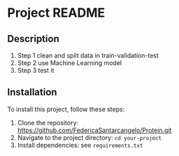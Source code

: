# Project README
## Description

1. Step 1 clean and split data in train-validation-test
2. Step 2 use Machine Learning model 
3. Step 3 test it

## Installation

To install this project, follow these steps:
1. Clone the repository: https://github.com/FedericaSantarcangelo/Protein.git
2. Navigate to the project directory: `cd your-project`
3. Install dependencies: see `requirements.txt`



